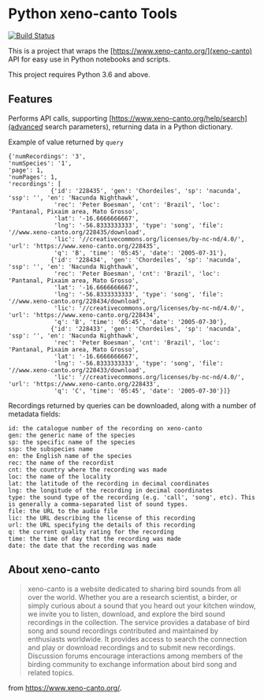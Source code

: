 # Python xeno-canto Tools

[![Build Status](https://travis-ci.org/sonjoonho/pyxctools.svg?branch=master)](https://travis-ci.org/sonjoonho/pyxctools)

This is a project that wraps the [https://www.xeno-canto.org/](xeno-canto) API for easy use in Python notebooks and scripts.

This project requires Python 3.6 and above.

## Features

Performs API calls, supporting [https://www.xeno-canto.org/help/search](advanced search parameters), returning data in a Python dictionary. 

Example of value returned by `query`
```
{'numRecordings': '3', 
'numSpecies': '1', 
'page': 1, 
'numPages': 1, 
'recordings': [
            {'id': '228435', 'gen': 'Chordeiles', 'sp': 'nacunda', 'ssp': '', 'en': 'Nacunda Nighthawk',
             'rec': 'Peter Boesman', 'cnt': 'Brazil', 'loc': 'Pantanal, Pixaim area, Mato Grosso',
             'lat': '-16.6666666667',
             'lng': '-56.8333333333', 'type': 'song', 'file': '//www.xeno-canto.org/228435/download',
             'lic': '//creativecommons.org/licenses/by-nc-nd/4.0/', 'url': 'https://www.xeno-canto.org/228435',
             'q': 'B', 'time': '05:45', 'date': '2005-07-31'},
            {'id': '228434', 'gen': 'Chordeiles', 'sp': 'nacunda', 'ssp': '', 'en': 'Nacunda Nighthawk',
             'rec': 'Peter Boesman', 'cnt': 'Brazil', 'loc': 'Pantanal, Pixaim area, Mato Grosso',
             'lat': '-16.6666666667',
             'lng': '-56.8333333333', 'type': 'song', 'file': '//www.xeno-canto.org/228434/download',
             'lic': '//creativecommons.org/licenses/by-nc-nd/4.0/', 'url': 'https://www.xeno-canto.org/228434',
             'q': 'B', 'time': '05:45', 'date': '2005-07-30'},
            {'id': '228433', 'gen': 'Chordeiles', 'sp': 'nacunda', 'ssp': '', 'en': 'Nacunda Nighthawk',
             'rec': 'Peter Boesman', 'cnt': 'Brazil', 'loc': 'Pantanal, Pixaim area, Mato Grosso',
             'lat': '-16.6666666667',
             'lng': '-56.8333333333', 'type': 'song', 'file': '//www.xeno-canto.org/228433/download',
             'lic': '//creativecommons.org/licenses/by-nc-nd/4.0/', 'url': 'https://www.xeno-canto.org/228433',
             'q': 'C', 'time': '05:45', 'date': '2005-07-30'}]}
```

Recordings returned by queries can be downloaded, along with a number of metadata fields:

```
id: the catalogue number of the recording on xeno-canto
gen: the generic name of the species
sp: the specific name of the species
ssp: the subspecies name
en: the English name of the species
rec: the name of the recordist
cnt: the country where the recording was made
loc: the name of the locality
lat: the latitude of the recording in decimal coordinates
lng: the longitude of the recording in decimal coordinates
type: the sound type of the recording (e.g. 'call', 'song', etc). This is generally a comma-separated list of sound types.
file: the URL to the audio file
lic: the URL describing the license of this recording
url: the URL specifying the details of this recording
q: the current quality rating for the recording
time: the time of day that the recording was made
date: the date that the recording was made
```

## About xeno-canto

>xeno-canto is a website dedicated to sharing bird sounds from all over the world. Whether you are a research scientist, a birder, or simply curious about a sound that you heard out your kitchen window, we invite you to listen, download, and explore the bird sound recordings in the collection.
>The service provides a database of bird song and sound recordings contributed and maintained by enthusiasts worldwide. It provides access to search the connection and play or download recordings and to submit new recordings. Discussion forums encourage interactions among members of the birding community to exchange information about bird song and related topics.

from https://www.xeno-canto.org/.

